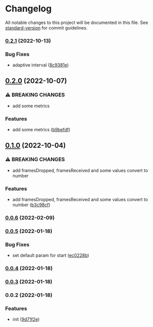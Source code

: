 # Changelog

All notable changes to this project will be documented in this file. See [standard-version](https://github.com/conventional-changelog/standard-version) for commit guidelines.

### [0.2.1](https://github.com/Krivega/stats-peerconnection/compare/v0.2.0...v0.2.1) (2022-10-13)

### Bug Fixes

- adaptive interval ([8c9381e](https://github.com/Krivega/stats-peerconnection/commit/8c9381e140373d31ab07080ed455db06437b2d45))

## [0.2.0](https://github.com/Krivega/stats-peerconnection/compare/v0.1.0...v0.2.0) (2022-10-07)

### ⚠ BREAKING CHANGES

- add some metrics

### Features

- add some metrics ([b9befdf](https://github.com/Krivega/stats-peerconnection/commit/b9befdff02cd8f76461c384c1fc82cacb4cc0539))

## [0.1.0](https://github.com/Krivega/stats-peerconnection/compare/v0.0.6...v0.1.0) (2022-10-04)

### ⚠ BREAKING CHANGES

- add framesDropped, framesReceived and some values convert to number

### Features

- add framesDropped, framesReceived and some values convert to number ([b3c98cf](https://github.com/Krivega/stats-peerconnection/commit/b3c98cfdfe695536ce82e2cb68e59eda50d61116))

### [0.0.6](https://github.com/Krivega/stats-peerconnection/compare/v0.0.5...v0.0.6) (2022-02-09)

### [0.0.5](https://github.com/Krivega/stats-peerconnection/compare/v0.0.4...v0.0.5) (2022-01-18)

### Bug Fixes

- set default param for start ([ec0228b](https://github.com/Krivega/stats-peerconnection/commit/ec0228b087c10018ae826f265e1f327245acae21))

### [0.0.4](https://github.com/Krivega/stats-peerconnection/compare/v0.0.3...v0.0.4) (2022-01-18)

### [0.0.3](https://github.com/Krivega/stats-peerconnection/compare/v0.0.2...v0.0.3) (2022-01-18)

### 0.0.2 (2022-01-18)

### Features

- init ([9d71f2e](https://github.com/Krivega/stats-peerconnection/commit/9d71f2e05fbdd1ea2f7b1a9152391588fc61c046))
